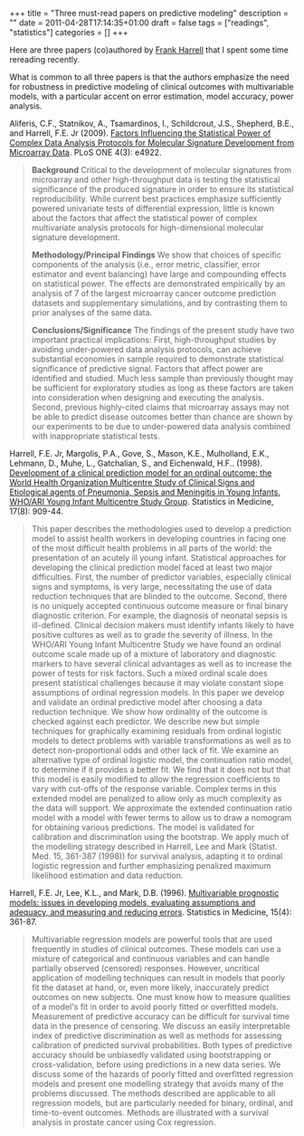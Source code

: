 +++
title = "Three must-read papers on predictive modeling"
description = ""
date = 2011-04-28T17:14:35+01:00
draft = false
tags = ["readings", "statistics"]
categories = []
+++

Here are three papers (co)authored by [Frank Harrell](http://biostat.mc.vanderbilt.edu/wiki/Main/FrankHarrell) that I spent some time rereading recently.

What is common to all three papers is that the authors emphasize the need for robustness in predictive modeling of clinical outcomes with multivariable models, with a particular accent on error estimation, model accuracy, power analysis.

Aliferis, C.F., Statnikov, A., Tsamardinos, I., Schildcrout, J.S., Shepherd, B.E., and Harrell, F.E. Jr (2009). [Factors Influencing the Statistical Power of Complex Data Analysis Protocols for Molecular Signature Development from Microarray Data](http://www.plosone.org/article/info%3adoi/10.1371/journal.pone.0004922). PLoS ONE 4(3): e4922.

> **Background**
> Critical to the development of molecular signatures from microarray and other high-throughput data is testing the statistical significance of the produced signature in order to ensure its statistical reproducibility. While current best practices emphasize sufficiently powered univariate tests of differential expression, little is known about the factors that affect the statistical power of complex multivariate analysis protocols for high-dimensional molecular signature development.
> 
> **Methodology/Principal Findings**
> We show that choices of specific components of the analysis (i.e., error metric, classifier, error estimator and event balancing) have large and compounding effects on statistical power. The effects are demonstrated empirically by an analysis of 7 of the largest microarray cancer outcome prediction datasets and supplementary simulations, and by contrasting them to prior analyses of the same data.
> 
> **Conclusions/Significance**
> The findings of the present study have two important practical implications: First, high-throughput studies by avoiding under-powered data analysis protocols, can achieve substantial economies in sample required to demonstrate statistical significance of predictive signal. Factors that affect power are identified and studied. Much less sample than previously thought may be sufficient for exploratory studies as long as these factors are taken into consideration when designing and executing the analysis. Second, previous highly-cited claims that microarray assays may not be able to predict disease outcomes better than chance are shown by our experiments to be due to under-powered data analysis combined with inappropriate statistical tests.

Harrell, F.E. Jr, Margolis, P.A., Gove, S., Mason, K.E., Mulholland, E.K., Lehmann, D., Muhe, L., Gatchalian, S., and Eichenwald, H.F.. (1998). [Development of a clinical prediction model for an ordinal outcome: the World Health Organization Multicentre Study of Clinical Signs and Etiological agents of Pneumonia, Sepsis and Meningitis in Young Infants. WHO/ARI Young Infant Multicentre Study Group](http://www.lcc.uma.es/~jja/recidiva/064.pdf). Statistics in Medicine, 17(8): 909-44.

> This paper describes the methodologies used to develop a prediction model to assist health workers in developing countries in facing one of the most difficult health problems in all parts of the world: the presentation of an acutely ill young infant. Statistical approaches for developing the clinical prediction model faced at least two major difficulties. First, the number of predictor variables, especially clinical signs and symptoms, is very large, necessitating the use of data reduction techniques that are blinded to the outcome. Second, there is no uniquely accepted continuous outcome measure or final binary diagnostic criterion. For example, the diagnosis of neonatal sepsis is ill-defined. Clinical decision makers must identify infants likely to have positive cultures as well as to grade the severity of illness. In the WHO/ARI Young Infant Multicentre Study we have found an ordinal outcome scale made up of a mixture of laboratory and diagnostic markers to have several clinical advantages as well as to increase the power of tests for risk factors. Such a mixed ordinal scale does present statistical challenges because it may violate constant slope assumptions of ordinal regression models. In this paper we develop and validate an ordinal predictive model after choosing a data reduction technique. We show how ordinality of the outcome is checked against each predictor. We describe new but simple techniques for graphically examining residuals from ordinal logistic models to detect problems with variable transformations as well as to detect non-proportional odds and other lack of fit. We examine an alternative type of ordinal logistic model, the continuation ratio model, to determine if it provides a better fit. We find that it does not but that this model is easily modified to allow the regression coefficients to vary with cut-offs of the response variable. Complex terms in this extended model are penalized to allow only as much complexity as the data will support. We approximate the extended continuation ratio model with a model with fewer terms to allow us to draw a nomogram for obtaining various predictions. The model is validated for calibration and discrimination using the bootstrap. We apply much of the modelling strategy described in Harrell, Lee and Mark (Statist. Med. 15, 361-387 (1998)) for survival analysis, adapting it to ordinal logistic regression and further emphasizing penalized maximum likelihood estimation and data reduction.


Harrell, F.E. Jr, Lee, K.L., and Mark, D.B. (1996). [Multivariable prognostic models: issues in developing models, evaluating assumptions and adequacy, and measuring and reducing errors](http://www.google.fr/url?sa=t&source=web&cd=1&ved=0CCUQFjAA&url=http%3A%2F%2Fwww.unt.edu%2Frss%2Fclass%2FJon%2FMiscDocs%2FHarrell_1996.pdf&ei=CUe5TcbIFM2v8QPa87lA&usg=AFQjCNHuArhbPMUIgFFKkTE2eqqKLEodyg&sig2=zxnYgUuvIRj3zdAu0w-T5Q). Statistics in Medicine, 15(4): 361-87.

> Multivariable regression models are powerful tools that are used frequently in studies of clinical outcomes. These models can use a mixture of categorical and continuous variables and can handle partially observed (censored) responses. However, uncritical application of modelling techniques can result in models that poorly fit the dataset at hand, or, even more likely, inaccurately predict outcomes on new subjects. One must know how to measure qualities of a model's fit in order to avoid poorly fitted or overfitted models. Measurement of predictive accuracy can be difficult for survival time data in the presence of censoring. We discuss an easily interpretable index of predictive discrimination as well as methods for assessing calibration of predicted survival probabilities. Both types of predictive accuracy should be unbiasedly validated using bootstrapping or cross-validation, before using predictions in a new data series. We discuss some of the hazards of poorly fitted and overfitted regression models and present one modelling strategy that avoids many of the problems discussed. The methods described are applicable to all regression models, but are particularly needed for binary, ordinal, and time-to-event outcomes. Methods are illustrated with a survival analysis in prostate cancer using Cox regression.
 


